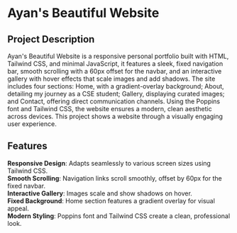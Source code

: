 # Ayan's Beautiful Website

## Project Description

Ayan's Beautiful Website is a responsive personal portfolio built with HTML, Tailwind CSS, and minimal JavaScript, it features a sleek, fixed navigation bar, smooth scrolling with a 60px offset for the navbar, and an interactive gallery with hover effects that scale images and add shadows. The site includes four sections: Home, with a gradient-overlay background; About, detailing my journey as a CSE student; Gallery, displaying curated images; and Contact, offering direct communication channels. Using the Poppins font and Tailwind CSS, the website ensures a modern, clean aesthetic across devices. This project shows a website through a visually engaging user experience.

## Features
**Responsive Design**: Adapts seamlessly to various screen sizes using Tailwind CSS.<br/>
**Smooth Scrolling**: Navigation links scroll smoothly, offset by 60px for the fixed navbar.<br/>
**Interactive Gallery**: Images scale and show shadows on hover.<br/>
**Fixed Background**: Home section features a gradient overlay for visual appeal.<br/>
**Modern Styling**: Poppins font and Tailwind CSS create a clean, professional look.<br/>
